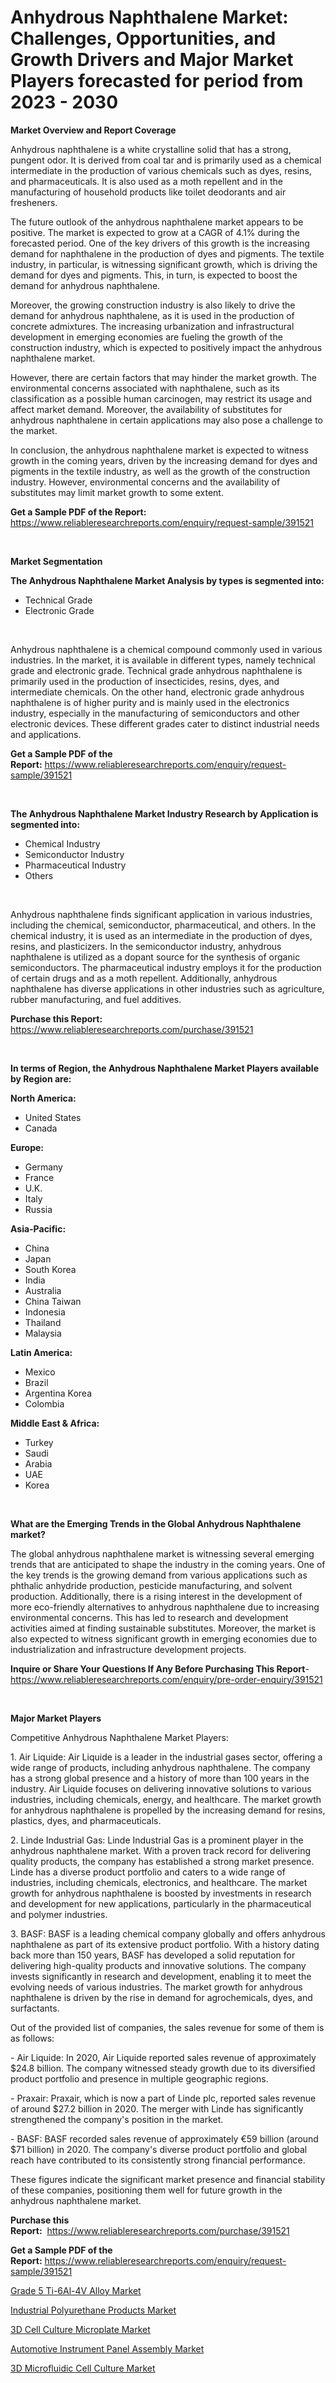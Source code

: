 <p><h1>Anhydrous Naphthalene Market: Challenges, Opportunities, and Growth Drivers and Major Market Players forecasted for period from 2023 - 2030</h1></p><p><strong>Market Overview and Report Coverage</strong></p>
<p><p>Anhydrous naphthalene is a white crystalline solid that has a strong, pungent odor. It is derived from coal tar and is primarily used as a chemical intermediate in the production of various chemicals such as dyes, resins, and pharmaceuticals. It is also used as a moth repellent and in the manufacturing of household products like toilet deodorants and air fresheners.</p><p>The future outlook of the anhydrous naphthalene market appears to be positive. The market is expected to grow at a CAGR of 4.1% during the forecasted period. One of the key drivers of this growth is the increasing demand for naphthalene in the production of dyes and pigments. The textile industry, in particular, is witnessing significant growth, which is driving the demand for dyes and pigments. This, in turn, is expected to boost the demand for anhydrous naphthalene.</p><p>Moreover, the growing construction industry is also likely to drive the demand for anhydrous naphthalene, as it is used in the production of concrete admixtures. The increasing urbanization and infrastructural development in emerging economies are fueling the growth of the construction industry, which is expected to positively impact the anhydrous naphthalene market.</p><p>However, there are certain factors that may hinder the market growth. The environmental concerns associated with naphthalene, such as its classification as a possible human carcinogen, may restrict its usage and affect market demand. Moreover, the availability of substitutes for anhydrous naphthalene in certain applications may also pose a challenge to the market.</p><p>In conclusion, the anhydrous naphthalene market is expected to witness growth in the coming years, driven by the increasing demand for dyes and pigments in the textile industry, as well as the growth of the construction industry. However, environmental concerns and the availability of substitutes may limit market growth to some extent.</p></p>
<p><strong>Get a Sample PDF of the Report:</strong> <a href="https://www.reliableresearchreports.com/enquiry/request-sample/391521">https://www.reliableresearchreports.com/enquiry/request-sample/391521</a></p>
<p>&nbsp;</p>
<p><strong>Market Segmentation</strong></p>
<p><strong>The Anhydrous Naphthalene Market Analysis by types is segmented into:</strong></p>
<p><ul><li>Technical Grade</li><li>Electronic Grade</li></ul></p>
<p>&nbsp;</p>
<p><p>Anhydrous naphthalene is a chemical compound commonly used in various industries. In the market, it is available in different types, namely technical grade and electronic grade. Technical grade anhydrous naphthalene is primarily used in the production of insecticides, resins, dyes, and intermediate chemicals. On the other hand, electronic grade anhydrous naphthalene is of higher purity and is mainly used in the electronics industry, especially in the manufacturing of semiconductors and other electronic devices. These different grades cater to distinct industrial needs and applications.</p></p>
<p><strong>Get a Sample PDF of the Report:</strong>&nbsp;<a href="https://www.reliableresearchreports.com/enquiry/request-sample/391521">https://www.reliableresearchreports.com/enquiry/request-sample/391521</a></p>
<p>&nbsp;</p>
<p><strong>The Anhydrous Naphthalene Market Industry Research by Application is segmented into:</strong></p>
<p><ul><li>Chemical Industry</li><li>Semiconductor Industry</li><li>Pharmaceutical Industry</li><li>Others</li></ul></p>
<p>&nbsp;</p>
<p><p>Anhydrous naphthalene finds significant application in various industries, including the chemical, semiconductor, pharmaceutical, and others. In the chemical industry, it is used as an intermediate in the production of dyes, resins, and plasticizers. In the semiconductor industry, anhydrous naphthalene is utilized as a dopant source for the synthesis of organic semiconductors. The pharmaceutical industry employs it for the production of certain drugs and as a moth repellent. Additionally, anhydrous naphthalene has diverse applications in other industries such as agriculture, rubber manufacturing, and fuel additives.</p></p>
<p><strong>Purchase this Report:</strong>&nbsp; <a href="https://www.reliableresearchreports.com/purchase/391521">https://www.reliableresearchreports.com/purchase/391521</a></p>
<p>&nbsp;</p>
<p><strong>In terms of Region, the Anhydrous Naphthalene Market Players available by Region are:</strong></p>
<p>
    <p> <strong> North America: </strong>
        <ul>
            <li>United States</li>
            <li>Canada</li>
        </ul>
        </p> 
    <p> <strong> Europe: </strong>
        <ul>
            <li>Germany</li>
            <li>France</li>
            <li>U.K.</li>
            <li>Italy</li>
            <li>Russia</li>
        </ul>
        </p> 
    <p> <strong> Asia-Pacific: </strong>
        <ul>
            <li>China</li>
            <li>Japan</li>
            <li>South Korea</li>
            <li>India</li>
            <li>Australia</li>
            <li>China Taiwan</li>
            <li>Indonesia</li>
            <li>Thailand</li>
            <li>Malaysia</li>
        </ul>
        </p> 
    <p> <strong> Latin America: </strong>
        <ul>
            <li>Mexico</li>
            <li>Brazil</li>
            <li>Argentina Korea</li>
            <li>Colombia</li>
        </ul>
        </p> 
    <p> <strong> Middle East & Africa: </strong>
        <ul>
            <li>Turkey</li>
            <li>Saudi</li>
            <li>Arabia</li>
            <li>UAE</li>
            <li>Korea</li>
        </ul>
    </p>
    </p>
<p>&nbsp;</p>
<p><strong>What are the Emerging Trends in the Global Anhydrous Naphthalene market?</strong></p>
<p><p>The global anhydrous naphthalene market is witnessing several emerging trends that are anticipated to shape the industry in the coming years. One of the key trends is the growing demand from various applications such as phthalic anhydride production, pesticide manufacturing, and solvent production. Additionally, there is a rising interest in the development of more eco-friendly alternatives to anhydrous naphthalene due to increasing environmental concerns. This has led to research and development activities aimed at finding sustainable substitutes. Moreover, the market is also expected to witness significant growth in emerging economies due to industrialization and infrastructure development projects.</p></p>
<p><strong>Inquire or Share Your Questions If Any Before Purchasing This Report</strong>- <a href="https://www.reliableresearchreports.com/enquiry/pre-order-enquiry/391521">https://www.reliableresearchreports.com/enquiry/pre-order-enquiry/391521</a></p>
<p>&nbsp;</p>
<p><strong>Major Market Players</strong></p>
<p><p>Competitive Anhydrous Naphthalene Market Players: </p><p>1. Air Liquide: Air Liquide is a leader in the industrial gases sector, offering a wide range of products, including anhydrous naphthalene. The company has a strong global presence and a history of more than 100 years in the industry. Air Liquide focuses on delivering innovative solutions to various industries, including chemicals, energy, and healthcare. The market growth for anhydrous naphthalene is propelled by the increasing demand for resins, plastics, dyes, and pharmaceuticals.</p><p>2. Linde Industrial Gas: Linde Industrial Gas is a prominent player in the anhydrous naphthalene market. With a proven track record for delivering quality products, the company has established a strong market presence. Linde has a diverse product portfolio and caters to a wide range of industries, including chemicals, electronics, and healthcare. The market growth for anhydrous naphthalene is boosted by investments in research and development for new applications, particularly in the pharmaceutical and polymer industries.</p><p>3. BASF: BASF is a leading chemical company globally and offers anhydrous naphthalene as part of its extensive product portfolio. With a history dating back more than 150 years, BASF has developed a solid reputation for delivering high-quality products and innovative solutions. The company invests significantly in research and development, enabling it to meet the evolving needs of various industries. The market growth for anhydrous naphthalene is driven by the rise in demand for agrochemicals, dyes, and surfactants.</p><p>Out of the provided list of companies, the sales revenue for some of them is as follows:</p><p>- Air Liquide: In 2020, Air Liquide reported sales revenue of approximately $24.8 billion. The company witnessed steady growth due to its diversified product portfolio and presence in multiple geographic regions.</p><p>- Praxair: Praxair, which is now a part of Linde plc, reported sales revenue of around $27.2 billion in 2020. The merger with Linde has significantly strengthened the company's position in the market.</p><p>- BASF: BASF recorded sales revenue of approximately €59 billion (around $71 billion) in 2020. The company's diverse product portfolio and global reach have contributed to its consistently strong financial performance.</p><p>These figures indicate the significant market presence and financial stability of these companies, positioning them well for future growth in the anhydrous naphthalene market.</p></p>
<p><strong>Purchase this Report:</strong>&nbsp;&nbsp;<a href="https://www.reliableresearchreports.com/purchase/391521">https://www.reliableresearchreports.com/purchase/391521</a></p>
<p></p>
<p><strong>Get a Sample PDF of the Report:</strong>&nbsp;<a href="https://www.reliableresearchreports.com/enquiry/request-sample/391521">https://www.reliableresearchreports.com/enquiry/request-sample/391521</a></p>
<p><p><a href="https://medium.com/@blow.allow.stir/grade-5-ti-6al-4v-alloy-market-analysis-and-sze-forecasted-for-period-from-2023-to-2030-f5e124a8273b">Grade 5 Ti-6Al-4V Alloy Market</a></p><p><a href="https://medium.com/@hotspotflipk/industrial-polyurethane-products-market-analysis-its-cagr-market-segmentation-and-global-industry-34db009b9183">Industrial Polyurethane Products Market</a></p><p><a href="https://medium.com/@favor.case.flash/3d-cell-culture-microplate-market-report-reveals-the-latest-trends-and-growth-opportunities-of-this-0eb79ec9084d">3D Cell Culture Microplate Market</a></p><p><a href="https://medium.com/@under.noon.tower/automotive-instrument-panel-assembly-market-size-cagr-trends-2024-2030-602135da0a49">Automotive Instrument Panel Assembly Market</a></p><p><a href="https://medium.com/@half.skull.am/3d-microfluidic-cell-culture-market-outlook-industry-overview-and-forecast-2023-to-2030-c6f05823438b">3D Microfluidic Cell Culture Market</a></p></p>